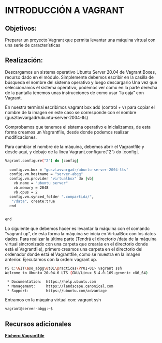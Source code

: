 # INTRODUCCIÓN A VAGRANT

## Objetivos:

Preparar un proyecto Vagrant que permita levantar una máquina virtual con una serie de características

## Realización:

Descargamos un sistema operativo Ubuntu Server 20.04  de Vagrant Boxes, recurso dado en el módulo. Simplemente debemos escribir en la casilla de búsqueda el nombre del sistema operativo y luego descargarlo
Una vez que seleccionamos el sistema operativo, podemos ver como en la parte derecha de la pantalla tenemos unas instrucciones de como usar “la caja” con Vagrant.

En nuestra terminal escribimos  vagrant box add (control + v) para copiar el nombre de la imagen en este caso se corresponde con el nombre (gusztavvargadr/ubuntu-server-2004-lts)

Comprobamos que tenemos el sistema operativo e inicializamos, de esta forma creamos un Vagrantfile,  desde donde podemos realizar modificaciones.

Para cambiar el nombre de la máquina, debemos abrir el Vagrantfile y desde aquí, y debajo de la línea Vagrant.configure("2") do |config|.
```bash
Vagrant.configure("2") do |config|
 
  config.vm.box = "gusztavvargadr/ubuntu-server-2004-lts"
  config.vm.hostname = "server-abgg"
  config.vm.provider "virtualbox" do |vb|
    vb.name = "ubuntu server"
    vb.memory = 2048
    vb.cpus = 2
  config.vm.synced_folder ".compartida/",
   "/data", create:true
  end
  
  
end
```
Lo siguiente que debemos hacer es levantar la máquina con el comando “vagrant up”, de esta forma la máquina se inicia en VirtualBox con los datos dados.
Para realizar la última parte (Tendrá el directorio /data de la máquina virtual sincronizado con una carpeta que crearás en el directorio donde está el Vagrantfile), primero creamos una carpeta en el directorio del ordenador donde está el Vagrantfile, como se muestra en la imagen anterior.
Ejecutamos con la orden: vagrant up. 
```bash
PS C:\GIT\aso_abgg\ut01\practicas\Pr01-01> vagrant ssh
Welcome to Ubuntu 20.04.6 LTS (GNU/Linux 5.4.0-169-generic x86_64)

 * Documentation:  https://help.ubuntu.com
 * Management:     https://landscape.canonical.com
 * Support:        https://ubuntu.com/advantage
 ```
Entramos en la máquina virtual con: vagrant ssh
```bash
vagrant@server-abgg:~$ 
```

## Recursos adicionales

[**Fichero Vagrantfile**](./Vagrantfile)
